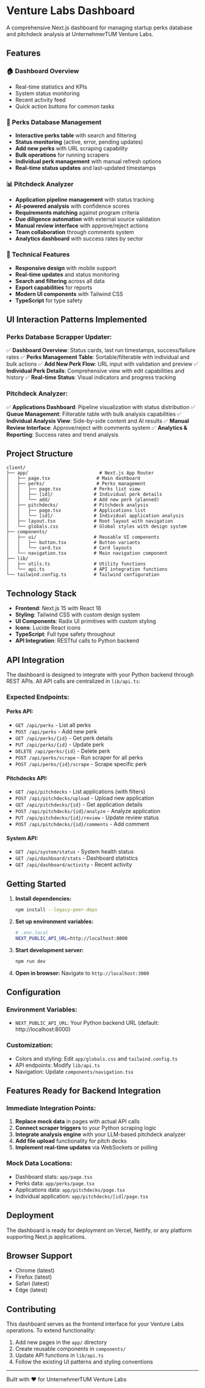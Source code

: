 # Venture Labs Dashboard

A comprehensive Next.js dashboard for managing startup perks database and pitchdeck analysis at UnternehmerTUM Venture Labs.

## Features

### 🏠 Dashboard Overview
- Real-time statistics and KPIs
- System status monitoring
- Recent activity feed
- Quick action buttons for common tasks

### 💼 Perks Database Management
- **Interactive perks table** with search and filtering
- **Status monitoring** (active, error, pending updates)
- **Add new perks** with URL scraping capability
- **Bulk operations** for running scrapers
- **Individual perk management** with manual refresh options
- **Real-time status updates** and last-updated timestamps

### 📊 Pitchdeck Analyzer
- **Application pipeline management** with status tracking
- **AI-powered analysis** with confidence scores
- **Requirements matching** against program criteria
- **Due diligence automation** with external source validation
- **Manual review interface** with approve/reject actions
- **Team collaboration** through comments system
- **Analytics dashboard** with success rates by sector

### 🔧 Technical Features
- **Responsive design** with mobile support
- **Real-time updates** and status monitoring
- **Search and filtering** across all data
- **Export capabilities** for reports
- **Modern UI components** with Tailwind CSS
- **TypeScript** for type safety

## UI Interaction Patterns Implemented

### Perks Database Scrapper Updater:
✅ **Dashboard Overview**: Status cards, last run timestamps, success/failure rates
✅ **Perks Management Table**: Sortable/filterable with individual and bulk actions
✅ **Add New Perk Flow**: URL input with validation and preview
✅ **Individual Perk Details**: Comprehensive view with edit capabilities and history
✅ **Real-time Status**: Visual indicators and progress tracking

### Pitchdeck Analyzer:
✅ **Applications Dashboard**: Pipeline visualization with status distribution
✅ **Queue Management**: Filterable table with bulk analysis capabilities
✅ **Individual Analysis View**: Side-by-side content and AI results
✅ **Manual Review Interface**: Approve/reject with comments system
✅ **Analytics & Reporting**: Success rates and trend analysis

## Project Structure

```
client/
├── app/                          # Next.js App Router
│   ├── page.tsx                 # Main dashboard
│   ├── perks/                   # Perks management
│   │   ├── page.tsx            # Perks list view
│   │   ├── [id]/               # Individual perk details
│   │   └── add/                # Add new perk (planned)
│   ├── pitchdecks/             # Pitchdeck analysis
│   │   ├── page.tsx            # Applications list
│   │   └── [id]/               # Individual application analysis
│   ├── layout.tsx              # Root layout with navigation
│   └── globals.css             # Global styles with design system
├── components/
│   ├── ui/                     # Reusable UI components
│   │   ├── button.tsx          # Button variants
│   │   └── card.tsx            # Card layouts
│   └── navigation.tsx          # Main navigation component
├── lib/
│   ├── utils.ts                # Utility functions
│   └── api.ts                  # API integration functions
└── tailwind.config.ts          # Tailwind configuration
```

## Technology Stack

- **Frontend**: Next.js 15 with React 18
- **Styling**: Tailwind CSS with custom design system
- **UI Components**: Radix UI primitives with custom styling
- **Icons**: Lucide React icons
- **TypeScript**: Full type safety throughout
- **API Integration**: RESTful calls to Python backend

## API Integration

The dashboard is designed to integrate with your Python backend through REST APIs. All API calls are centralized in `lib/api.ts`:

### Expected Endpoints:

#### Perks API:
- `GET /api/perks` - List all perks
- `POST /api/perks` - Add new perk
- `GET /api/perks/{id}` - Get perk details
- `PUT /api/perks/{id}` - Update perk
- `DELETE /api/perks/{id}` - Delete perk
- `POST /api/perks/scrape` - Run scraper for all perks
- `POST /api/perks/{id}/scrape` - Scrape specific perk

#### Pitchdecks API:
- `GET /api/pitchdecks` - List applications (with filters)
- `POST /api/pitchdecks/upload` - Upload new application
- `GET /api/pitchdecks/{id}` - Get application details
- `POST /api/pitchdecks/{id}/analyze` - Analyze application
- `PUT /api/pitchdecks/{id}/review` - Update review status
- `POST /api/pitchdecks/{id}/comments` - Add comment

#### System API:
- `GET /api/system/status` - System health status
- `GET /api/dashboard/stats` - Dashboard statistics
- `GET /api/dashboard/activity` - Recent activity

## Getting Started

1. **Install dependencies:**
   ```bash
   npm install --legacy-peer-deps
   ```

2. **Set up environment variables:**
   ```bash
   # .env.local
   NEXT_PUBLIC_API_URL=http://localhost:8000
   ```

3. **Start development server:**
   ```bash
   npm run dev
   ```

4. **Open in browser:**
   Navigate to `http://localhost:3000`

## Configuration

### Environment Variables:
- `NEXT_PUBLIC_API_URL`: Your Python backend URL (default: http://localhost:8000)

### Customization:
- Colors and styling: Edit `app/globals.css` and `tailwind.config.ts`
- API endpoints: Modify `lib/api.ts`
- Navigation: Update `components/navigation.tsx`

## Features Ready for Backend Integration

### Immediate Integration Points:
1. **Replace mock data** in pages with actual API calls
2. **Connect scraper triggers** to your Python scraping logic
3. **Integrate analysis engine** with your LLM-based pitchdeck analyzer
4. **Add file upload** functionality for pitch decks
5. **Implement real-time updates** via WebSockets or polling

### Mock Data Locations:
- Dashboard stats: `app/page.tsx`
- Perks data: `app/perks/page.tsx`
- Applications data: `app/pitchdecks/page.tsx`
- Individual application: `app/pitchdecks/[id]/page.tsx`

## Deployment

The dashboard is ready for deployment on Vercel, Netlify, or any platform supporting Next.js applications.

## Browser Support

- Chrome (latest)
- Firefox (latest)
- Safari (latest)
- Edge (latest)

## Contributing

This dashboard serves as the frontend interface for your Venture Labs operations. To extend functionality:

1. Add new pages in the `app/` directory
2. Create reusable components in `components/`
3. Update API functions in `lib/api.ts`
4. Follow the existing UI patterns and styling conventions

---

Built with ❤️ for UnternehmerTUM Venture Labs
